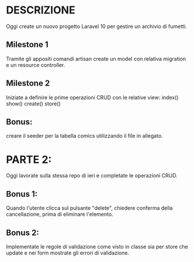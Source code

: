 # DESCRIZIONE
Oggi create un nuovo progetto Laravel 10 per gestire un archivio di fumetti.

## Milestone 1
Tramite gli appositi comandi artisan create un model con relativa migration e un resource controller.

## Milestone 2
Iniziate a definire le prime operazioni CRUD con le relative view:
index()
show()
create()
store()

## Bonus:
creare il seeder per la tabella comics utilizzando il file in allegato.

# PARTE 2:
Oggi lavorate sulla stessa repo di ieri e completate le operazioni CRUD.
## Bonus 1:
Quando l'utente clicca sul pulsante "delete", chiedere conferma della cancellazione, prima di eliminare l'elemento.
## Bonus 2:
Implementate le regole di validazione come visto in classe sia per store che update e nei form mostrate gli errori di validazione.